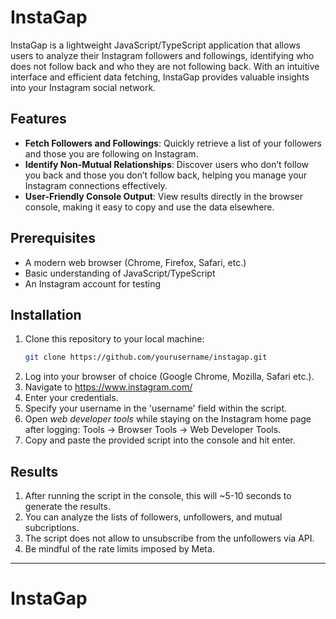# InstaGap

InstaGap is a lightweight JavaScript/TypeScript application that allows users to analyze their Instagram followers and followings, identifying who does not follow back and who they are not following back. With an intuitive interface and efficient data fetching, InstaGap provides valuable insights into your Instagram social network.

## Features

- **Fetch Followers and Followings**: Quickly retrieve a list of your followers and those you are following on Instagram.
- **Identify Non-Mutual Relationships**: Discover users who don’t follow you back and those you don’t follow back, helping you manage your Instagram connections effectively.
- **User-Friendly Console Output**: View results directly in the browser console, making it easy to copy and use the data elsewhere.

## Prerequisites

- A modern web browser (Chrome, Firefox, Safari, etc.)
- Basic understanding of JavaScript/TypeScript
- An Instagram account for testing

## Installation

1. Clone this repository to your local machine:
   ```bash
   git clone https://github.com/yourusername/instagap.git
2. Log into your browser of choice (Google Chrome, Mozilla, Safari etc.).
3. Navigate to https://www.instagram.com/
4. Enter your credentials.
5. Specify your username in the 'username' field within the script.
6. Open *web developer tools* while staying on the Instagram home page after logging: Tools -> Browser Tools -> Web Developer Tools.
7. Copy and paste the provided script into the console and hit enter.

## Results

1. After running the script in the console, this will ~5-10 seconds to generate the results.
2. You can analyze the lists of followers, unfollowers, and mutual subcriptions.
3. The script does not allow to unsubscribe from the unfollowers via API.
4. Be mindful of the rate limits imposed by Meta.

___________
# InstaGap
